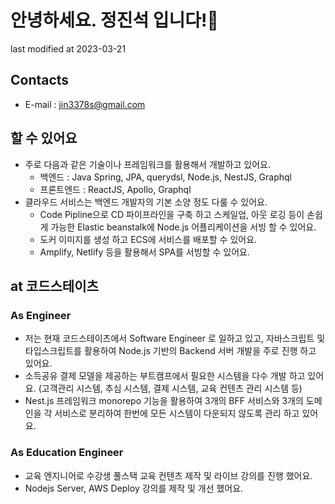 # 안녕하세요. 정진석 입니다!👋
last modified at 2023-03-21

## Contacts
- E-mail : jin3378s@gmail.com

## 할 수 있어요
- 주로 다음과 같은 기술이나 프레임워크를 활용해서 개발하고 있어요.
  - 백엔드 : Java Spring, JPA, querydsl, Node.js, NestJS, Graphql
  - 프론트엔드 : ReactJS, Apollo, Graphql
- 클라우드 서비스는 백엔드 개발자의 기본 소양 정도 다룰 수 있어요.
  - Code Pipline으로 CD 파이프라인을 구축 하고 스케일업, 아웃 로깅 등이 손쉽게 가능한 Elastic beanstalk에 Node.js 어플리케이션을 서빙 할 수 있어요.
  - 도커 이미지를 생성 하고 ECS에 서비스를 배포할 수 있어요.
  - Amplify, Netlify 등을 활용해서 SPA를 서빙할 수 있어요.


## at 코드스테이츠
### As Engineer
- 저는 현재 코드스테이츠에서 Software Engineer 로 일하고 있고, 자바스크립트 및 타입스크립트를 활용하여 Node.js 기반의 Backend 서버 개발을 주로 진행 하고 있어요.
- 소득공유 결제 모델을 제공하는 부트캠프에서 필요한 시스템을 다수 개발 하고 있어요. (고객관리 시스템, 추심 시스템, 결제 시스템, 교육 컨텐츠 관리 시스템 등)
- Nest.js 프레임워크 monorepo 기능을 활용하여 3개의 BFF 서비스와 3개의 도메인을 각 서비스로 분리하여 한번에 모든 시스템이 다운되지 않도록 관리 하고 있어요.

### As Education Engineer
- 교육 엔지니어로 수강생 풀스택 교육 컨텐츠 제작 및 라이브 강의를 진행 했어요.
- Nodejs Server, AWS Deploy 강의를 제작 및 개선 했어요.


<!--
**jin3378s/jin3378s** is a ✨ _special_ ✨ repository because its `README.md` (this file) appears on your GitHub profile.

Here are some ideas to get you started:

- 🔭 I’m currently working on ...
- 🌱 I’m currently learning ...
- 👯 I’m looking to collaborate on ...
- 🤔 I’m looking for help with ...
- 💬 Ask me about ...
- 📫 How to reach me: ...
- 😄 Pronouns: ...
- ⚡ Fun fact: ...
-->
